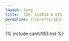 ```yaml
---
layout: song
title:  183. GLORIA A DIO
permalink: /libretto/183/
---
```

{% include canti/183.md %}   